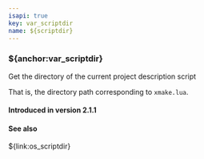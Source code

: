 ```yaml
---
isapi: true
key: var_scriptdir
name: ${scriptdir}
---
```


### ${anchor:var_scriptdir}

Get the directory of the current project description script

That is, the directory path corresponding to `xmake.lua`.

#### Introduced in version 2.1.1

#### See also

${link:os_scriptdir}
